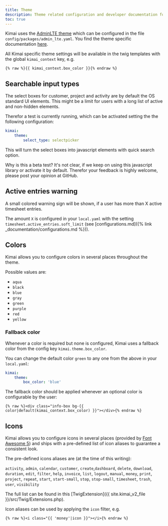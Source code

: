 ```yaml
---
title: Theme
description: Theme related configuration and developer documentation for Kimai
toc: true
---
```


Kimai uses the [AdminLTE theme](https://github.com/kevinpapst/AdminLTEBundle/) which can be configured in the file `config/packages/admin_lte.yaml`. 
You find the theme specific documentation [here](https://github.com/kevinpapst/AdminLTEBundle/blob/master/Resources/docs/configurations.md).

All Kimai specific theme settings will be available in the twig templates with the global `kimai_context` key, e.g.

```twig
{% raw %}{{ kimai_context.box_color }}{% endraw %}
``` 

## Searchable input types

The select boxes for customer, project and activity are by default the OS standard UI elements. 
This might be a limit for users with a long list of active and non-hidden elements.

Therefor a test is currently running, which can be activated setting the the following configuration:  

```yaml
kimai:
    theme:
        select_type: selectpicker
```

This will turn the select boxes into javascript elements with quick search option. 

Why is this a beta test? It's not clear, if we keep on using this javascript library or activate it by default.
Therefor your feedback is highly welcome, please post your opinion at GitHub.   

## Active entries warning

A small colored warning sign will be shown, if a user has more than X active timesheet entries.

The amount `X` is configured in your `local.yaml` with the setting `timesheet.active_entries.soft_limit` (see [configurations.md]({% link _documentation/configurations.md %})).

## Colors

Kimai allows you to configure colors in several places throughout the theme. 

Possible values are:

- `aqua`
- `black`
- `blue`
- `gray`
- `green`
- `purple`
- `red`
- `yellow`

### Fallback color

Whenever a color is required but none is configured, Kimai uses a fallback color from the config key `kimai.theme.box_color`.

You can change the default color `green` to any one from the above in your `local.yaml`:

```yaml
kimai:
    theme:
        box_color: 'blue'
```

The fallback color should be applied whenever an optional color is configurable by the user:

```twig
{% raw %}<div class="info-box bg-{{ color|default(kimai_context.box_color) }}"></div>{% endraw %}
```

## Icons

Kimai allows you to configure icons in several places (provided by [Font Awesome 5](https://fontawesome.com/icons)) and ships 
with a pre-defined list of icon aliases to guarantee a consistent look.  

The pre-defined icons aliases are (at the time of this writing):

`activity`, `admin`, `calendar`, `customer`, `create`,`dashboard`, `delete`, `download`, `duration`, `edit`, `filter`, 
`help`, `invoice`, `list`, `logout`, `manual`, `money`, `print`, `project`, `repeat`, `start`, `start-small`, `stop`, 
`stop-small`, `timesheet`, `trash`, `user`, `visibility`

The full list can be found in this [TwigExtension]({{ site.kimai_v2_file }}/src/Twig/Extensions.php).

Icon aliases can be used by applying the `icon` filter, e.g.

```
{% raw %}<i class="{{ 'money'|icon }}"></i>{% endraw %}
```
